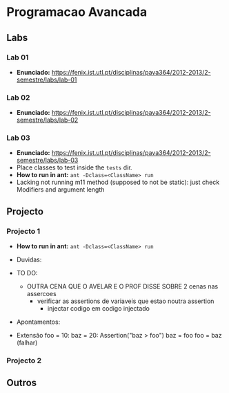 Programacao Avancada
====================

## Labs

### Lab 01

*   **Enunciado:** https://fenix.ist.utl.pt/disciplinas/pava364/2012-2013/2-semestre/labs/lab-01

### Lab 02

*   **Enunciado:** https://fenix.ist.utl.pt/disciplinas/pava364/2012-2013/2-semestre/labs/lab-02

### Lab 03

*   **Enunciado:** https://fenix.ist.utl.pt/disciplinas/pava364/2012-2013/2-semestre/labs/lab-03
*   Place classes to test inside the `tests` dir.
*   **How to run in ant:** `ant -Dclass=<ClassName> run`
*   Lacking not running m11 method (supposed to not be static): just check Modifiers and argument length

## Projecto

### Projecto 1
*   **How to run in ant:** `ant -Dclass=<ClassName> run`

*   Duvidas:

*   TO DO:
    *   OUTRA CENA QUE O AVELAR E O PROF DISSE SOBRE 2 cenas nas assercoes
        *   verificar as assertions de variaveis que estao noutra assertion
            *   injectar codigo em codigo injectado


*   Apontamentos:

*   Extensão
        foo = 10:
        baz = 20:
        Assertion("baz > foo")
        baz = foo
        foo = baz (falhar)


### Projecto 2


## Outros


